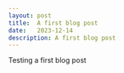 ```yaml
---
layout: post
title:  A first blog post
date:   2023-12-14 
description: A first blog post
---
```


Testing a first blog post

